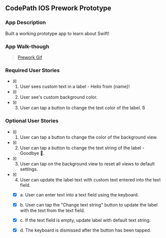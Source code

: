 ## CodePath IOS Prework Prototype

### App Description
Built a working prototype app to learn about Swift!

### App Walk-though
<blockquote class="imgur-embed-pub" lang="en" data-id="a/KOpNHb8">
   <a href="//imgur.com/KOpNHb8">Prework Gif</a></blockquote><script async src="//s.imgur.com/min/embed.js" charset="utf-8"></script>

### Required User Stories
- [x] 1. User sees custom text in a label - Hello from {name}!
- [x] 2. User see's custom background color.
- [x] 3. User can tap a button to change the text color of the label.
ß
### Optional User Stories
- [x] 1. User can tap a button to change the color of the background view.
- [x] 2. User can tap a button to change the text string of the label - Goodbye 👋.
- [x] 3. User can tap on the background view to reset all views to default settings.
- [x] 4. User can update the label text with custom text entered into the text field.
   - [x] a. User can enter text into a text field using the keyboard.
   - [x] b. User can tap the "Change text string" button to update the label with the text from the text field.
   - [x] c. If the text field is empty, update label with default text string.
   - [x] d. The keyboard is dismissed after the button has been tapped.

